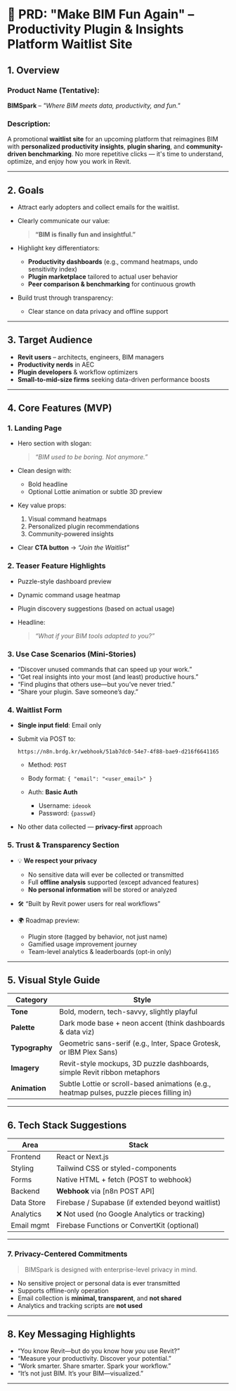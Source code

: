 # 📄 PRD: **"Make BIM Fun Again" – Productivity Plugin & Insights Platform Waitlist Site**

## 1. **Overview**

### Product Name (Tentative):

**BIMSpark** – *"Where BIM meets data, productivity, and fun."*

### Description:

A promotional **waitlist site** for an upcoming platform that reimagines BIM with **personalized productivity insights**, **plugin sharing**, and **community-driven benchmarking**.
No more repetitive clicks — it's time to understand, optimize, and enjoy how you work in Revit.

---

## 2. **Goals**

* Attract early adopters and collect emails for the waitlist.
* Clearly communicate our value:

  > **“BIM is finally fun and insightful.”**
* Highlight key differentiators:

  * **Productivity dashboards** (e.g., command heatmaps, undo sensitivity index)
  * **Plugin marketplace** tailored to actual user behavior
  * **Peer comparison & benchmarking** for continuous growth
* Build trust through transparency:

  * Clear stance on data privacy and offline support

---

## 3. **Target Audience**

* **Revit users** – architects, engineers, BIM managers
* **Productivity nerds** in AEC
* **Plugin developers** & workflow optimizers
* **Small-to-mid-size firms** seeking data-driven performance boosts

---

## 4. **Core Features (MVP)**

### 1. **Landing Page**

* Hero section with slogan:

  > *“BIM used to be boring. Not anymore.”*
* Clean design with:

  * Bold headline
  * Optional Lottie animation or subtle 3D preview
* Key value props:

  1. Visual command heatmaps
  2. Personalized plugin recommendations
  3. Community-powered insights
* Clear **CTA button** → *“Join the Waitlist”*

### 2. **Teaser Feature Highlights**

* Puzzle-style dashboard preview
* Dynamic command usage heatmap
* Plugin discovery suggestions (based on actual usage)
* Headline:

  > *“What if your BIM tools adapted to you?”*

### 3. **Use Case Scenarios (Mini-Stories)**

* “Discover unused commands that can speed up your work.”
* “Get real insights into your most (and least) productive hours.”
* “Find plugins that others use—but you’ve never tried.”
* “Share your plugin. Save someone’s day.”

### 4. **Waitlist Form**

* **Single input field**: Email only

* Submit via POST to:

  ```
  https://n8n.brdg.kr/webhook/51ab7dc0-54e7-4f88-bae9-d216f6641165
  ```

  * Method: `POST`
  * Body format: `{ "email": "<user_email>" }`
  * Auth: **Basic Auth**

    * Username: `ideook`
    * Password: `{passwd}`

* No other data collected — **privacy-first** approach

### 5. **Trust & Transparency Section**

* 💡 **We respect your privacy**

  * No sensitive data will ever be collected or transmitted
  * Full **offline analysis** supported (except advanced features)
  * **No personal information** will be stored or analyzed

* 🛠️ “Built by Revit power users for real workflows”

* 🌍 Roadmap preview:

  * Plugin store (tagged by behavior, not just name)
  * Gamified usage improvement journey
  * Team-level analytics & leaderboards (opt-in only)

---

## 5. **Visual Style Guide**

| Category       | Style                                                                                     |
| -------------- | ----------------------------------------------------------------------------------------- |
| **Tone**       | Bold, modern, tech-savvy, slightly playful                                                |
| **Palette**    | Dark mode base + neon accent (think dashboards & data viz)                                |
| **Typography** | Geometric sans-serif (e.g., Inter, Space Grotesk, or IBM Plex Sans)                       |
| **Imagery**    | Revit-style mockups, 3D puzzle dashboards, simple Revit ribbon metaphors                  |
| **Animation**  | Subtle Lottie or scroll-based animations (e.g., heatmap pulses, puzzle pieces filling in) |

---

## 6. **Tech Stack Suggestions**

| Area       | Stack                                             |
| ---------- | ------------------------------------------------- |
| Frontend   | React or Next.js                                  |
| Styling    | Tailwind CSS or styled-components                 |
| Forms      | Native HTML + fetch (POST to webhook)             |
| Backend    | **Webhook** via \[n8n POST API]                   |
| Data Store | Firebase / Supabase (if extended beyond waitlist) |
| Analytics  | ❌ Not used (no Google Analytics or tracking)      |
| Email mgmt | Firebase Functions or ConvertKit (optional)       |

---

### 7. **Privacy-Centered Commitments**

> BIMSpark is designed with enterprise-level privacy in mind.

* No sensitive project or personal data is ever transmitted
* Supports offline-only operation
* Email collection is **minimal, transparent**, and **not shared**
* Analytics and tracking scripts are **not used**

---

## 8. **Key Messaging Highlights**

* “You know Revit—but do you know how *you* use Revit?”
* “Measure your productivity. Discover your potential.”
* “Work smarter. Share smarter. Spark your workflow.”
* “It’s not just BIM. It’s your BIM—visualized.”

---
